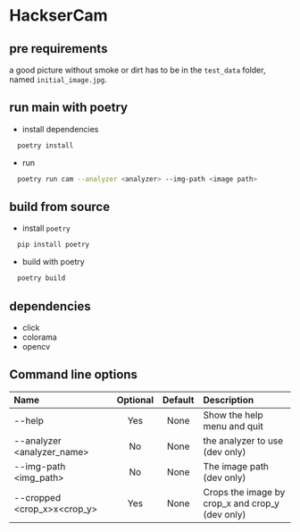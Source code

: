 # HackserCam

## pre requirements

a good picture without smoke or dirt has to be in the `test_data` folder, named `initial_image.jpg`.

## run main with poetry
- install dependencies
```sh
  poetry install
```
- run
```sh
  poetry run cam --analyzer <analyzer> --img-path <image path>
```

## build from source
- install `poetry`
```sh
  pip install poetry
```
- build with poetry
```sh
  poetry build
```

## dependencies
- click
- colorama
- opencv

## Command line options

| Name                         | Optional | Default | Description  |
| :---                         |  :----:  | :----:  |         :--- |
| --help                       |   Yes    |  None   | Show the help menu and quit
| --analyzer <analyzer_name>   |   No     |  None   | the analyzer to use (dev only)
| --img-path <img_path>        |   No     |  None   | The image path (dev only)
| --cropped <crop_x>x<crop_y>  |   Yes    |  None   | Crops the image by crop_x and crop_y (dev only)
